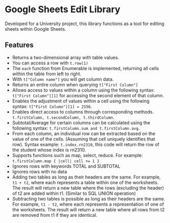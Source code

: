 # Google Sheets Edit Library

Developed for a University project, this library functions as a tool for editing sheets within Google Sheets.

## Features
- Returns a two-dimensional array with table values.
- You can access a row with `t.row(1)`
- The `each` function from Enumerable is implemented, returning all cells within the table from left to right.
- With `t["Column name"]` you will get column data.
- Returns an entire column when querying `t["First Column"]`
- Allows access to values within a column using the following syntax: `t["First Column"][1]` for accessing the second element of that column.
- Enables the adjustment of values within a cell using the following syntax: `t["First Column"][1] = 2556`.
- Enables direct access to columns through corresponding methods.
`t.firstColumn, t.secondColumn, t.thirdColumn`.
- Subtotal/Average for certain columns can be calculated using the following syntax: `t.firstColumn.sum and t.firstColumn.avg`.
- From each column, an individual row can be extracted based on the value of one of the cells. (Assuming that cell uniquely identifies that row). Syntax example: `t.index.rn2310`, this code will return the row of the student whose index is rn2310.
- Supports functions such as map, select, reduce. For example: `t.firstColumn.map { |cell| cell += 1 }`
- Ignores rows with keywords TOTAL and SUBTOTAL
- Ignores rows with no data
- Adding two tables as long as their headers are the same. For example, `t1 + t2`, where each represents a table within one of the worksheets. The result will return a new table where the rows (excluding the header) of t2 are added within t1. (Similar to SQL UNION operation)
- Subtracting two tables is possible as long as their headers are the same. For example, `t1 - t2`, where each represents a representation of one of the worksheets. The result will return a new table where all rows from t2 are removed from t1 if they are identical.